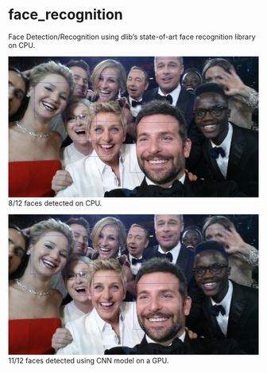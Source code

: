 # face_recognition
Face Detection/Recognition using dlib’s state-of-art face recognition library on CPU. 

![face_recognition](face_recogCPU.JPG)
8/12 faces detected on CPU.



![face_recognition](face_recogGPU.JPG)
11/12 faces detected using CNN model on a GPU.


